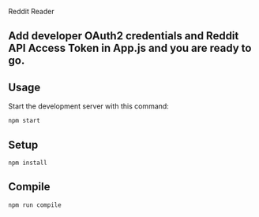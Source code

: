 Reddit Reader

Add developer OAuth2 credentials and Reddit API Access Token in App.js and you are ready to go.
---

Usage
---

Start the development server with this command:

```
npm start
```



Setup
---

```
npm install
```



Compile
---

```
npm run compile
```